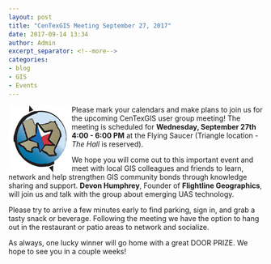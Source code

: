 ```yaml
---
layout: post
title: "CenTexGIS Meeting September 27, 2017"
date: 2017-09-14 13:34
author: Admin
excerpt_separator: <!--more-->
categories:
- blog
- GIS
- Events
---
```

<img style="float: left;" src="/assets/img/blog/centex.png">

Please mark your calendars and make plans to join us for the upcoming CenTexGIS user group meeting!  The meeting is scheduled for **Wednesday, September 27th 4:00 - 6:00 PM** at the Flying Saucer (Triangle location - *The Hall* is reserved).
<!--more-->

We hope you will come out to this important event and meet with local GIS colleagues and friends to learn, network and help strengthen GIS community bonds through knowledge sharing and support. **Devon Humphrey**, Founder of **Flightline Geographics**, will join us and talk with the group about emerging UAS technology.

Please try to arrive a few minutes early to find parking, sign in, and grab a tasty snack or beverage.  Following the meeting we have the option to hang out in the restaurant or patio areas to network and socialize.

As always, one lucky winner will go home with a great DOOR PRIZE.  We hope to see you in a couple weeks!
